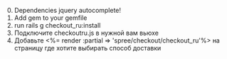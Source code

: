 0. Dependencies jquery autocomplete!
1. Add gem to your gemfile
2. run rails g checkout_ru:install
3. Подключите checkoutru.js  в нужной вам вьюхе
4. Добавьте <%= render :partial => 'spree/checkout/checkout_ru'%> на страницу где хотите выбирать способ доставки
